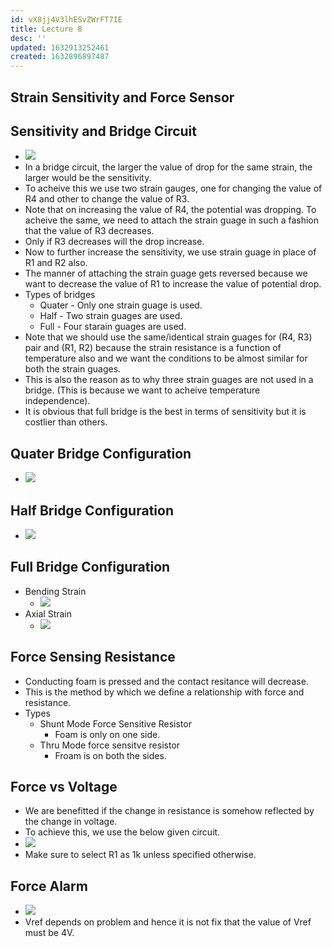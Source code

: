 ```yaml
---
id: vX8jj4V3lhESvZWrFT7IE
title: Lecture 8
desc: ''
updated: 1632913252461
created: 1632896897487
---
```

## Strain Sensitivity and Force Sensor

## Sensitivity and Bridge Circuit

- ![](/assets/images/2021-09-29-15-47-15.png)
- In a bridge circuit, the larger the value of drop for the same strain, the larger would be the sensitivity.
- To acheive this we use two strain gauges, one for changing the value of R4 and other to change the value of R3.
- Note that on increasing the value of R4, the potential was dropping. To acheive the same, we need to attach the strain guage in such a fashion that the value of R3 decreases.
- Only if R3 decreases will the drop increase.
- Now to further increase the sensitivity, we use strain guage in place of R1 and R2 also.
- The manner of attaching the strain guage gets reversed because we want to decrease the value of R1 to increase the value of potential drop.
- Types of bridges
  - Quater - Only one strain guage is used.
  - Half - Two strain guages are used.
  - Full - Four starain guages are used.
- Note that we should use the same/identical strain guages for (R4, R3) pair and (R1, R2) because the strain resistance is a function of temperature also and we want the conditions to be almost similar for both the strain guages.
- This is also the reason as to why three strain guages are not used in a bridge. (This is because we want to acheive temperature independence).
- It is obvious that full bridge is the best in terms of sensitivity but it is costlier than others.

## Quater Bridge Configuration

- ![](/assets/images/2021-09-29-16-30-21.png)

## Half Bridge Configuration

- ![](/assets/images/2021-09-29-16-32-36.png)

## Full Bridge Configuration

- Bending Strain
  - ![](/assets/images/2021-09-29-16-34-20.png)
- Axial Strain
  - ![](/assets/images/2021-09-29-16-35-18.png)

## Force Sensing Resistance

- Conducting foam is pressed and the contact resitance will decrease.
- This is the method by which we define a relationship with force and resistance.
- Types
  - Shunt Mode Force Sensitive Resistor
    - Foam is only on one side.
  - Thru Mode force sensitve resistor
    - Froam is on both the sides.

## Force vs Voltage

- We are benefitted if the change in resistance is somehow reflected by the change in voltage.
- To achieve this, we use the below given circuit.
- ![](/assets/images/2021-09-29-16-45-49.png)
- Make sure to select R1 as 1k unless specified otherwise.

## Force Alarm

- ![](/assets/images/2021-09-29-16-47-54.png)
- Vref depends on problem and hence it is not fix that the value of Vref must be 4V.

